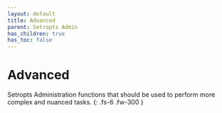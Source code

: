 ```yaml
---
layout: default
title: Advanced
parent: Setropts Admin
has_children: true
has_toc: false
---
```


# Advanced

Setropts Administration functions that should be used to perform more complex and nuanced tasks.
{: .fs-6 .fw-300 }